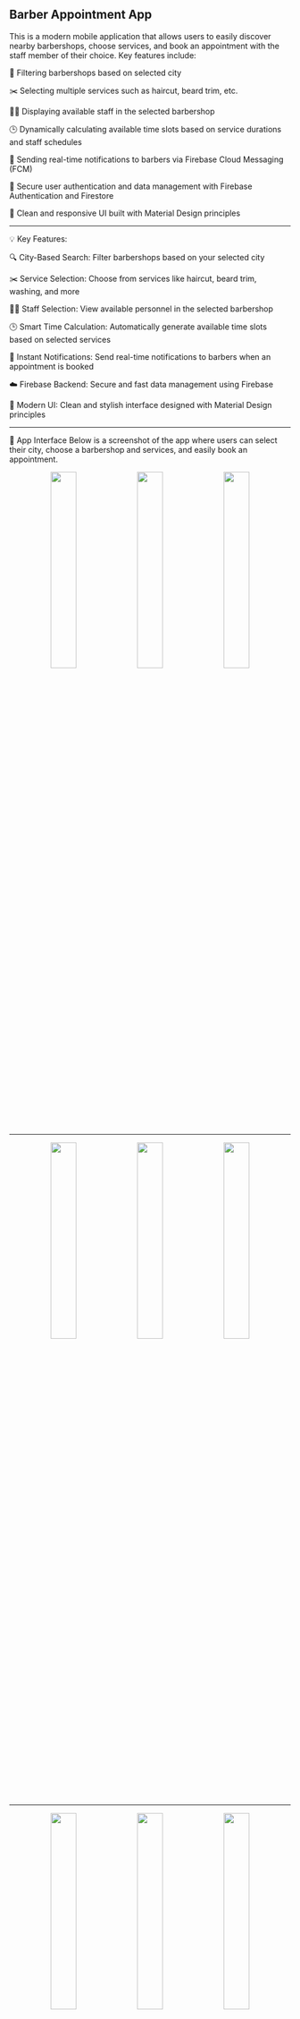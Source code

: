 
 ## Barber Appointment App

This is a modern mobile application that allows users to easily discover nearby barbershops, choose services, and book an appointment with the staff member of their choice. Key features include:

📍 Filtering barbershops based on selected city

✂️ Selecting multiple services such as haircut, beard trim, etc.

👨‍🔧 Displaying available staff in the selected barbershop

🕒 Dynamically calculating available time slots based on service durations and staff schedules

🔔 Sending real-time notifications to barbers via Firebase Cloud Messaging (FCM)

🔐 Secure user authentication and data management with Firebase Authentication and Firestore

🎨 Clean and responsive UI built with Material Design principles

---

💡 Key Features:

🔍 City-Based Search: Filter barbershops based on your selected city

✂️ Service Selection: Choose from services like haircut, beard trim, washing, and more

👨‍🔧 Staff Selection: View available personnel in the selected barbershop

🕒 Smart Time Calculation: Automatically generate available time slots based on selected services

📲 Instant Notifications: Send real-time notifications to barbers when an appointment is booked

☁️ Firebase Backend: Secure and fast data management using Firebase

🎨 Modern UI: Clean and stylish interface designed with Material Design principles

---

📸 App Interface
Below is a screenshot of the app where users can select their city, choose a barbershop and services, and easily book an appointment.

<p align="center">
  <img src="https://github.com/user-attachments/assets/6853c2cb-de9f-4367-a10d-6acabcaa4a0b" width="30%" />
  <img src="https://github.com/user-attachments/assets/49b4bafa-3b56-4714-8060-6b7f87464d5c" width="30%" />
  <img src="https://github.com/user-attachments/assets/259bddc3-045f-47bd-887a-31a645f76741" width="30%" />
</p>

---

<p align="center">
  <img src="https://github.com/user-attachments/assets/874ef428-8c37-4398-8c6e-dd6f1f8f177f" width="30%" />
  <img src="https://github.com/user-attachments/assets/da70c8ea-3ea4-419a-9570-10e7885fba5b" width="30%" />
  <img src="https://github.com/user-attachments/assets/05f4be5f-3076-4d7f-919c-ecf464fbb26d" width="30%" />
</p>

---

<p align="center">
  <img src="https://github.com/user-attachments/assets/dca45aba-7fc1-4d28-942f-ff69b2724cff" width="30%" />
  <img src="https://github.com/user-attachments/assets/91454165-53d1-4496-9544-9a98bc2097c4" width="30%" />
  <img src="https://github.com/user-attachments/assets/957b937a-bf84-4044-936c-fdb745c539d0" width="30%" />
</p>

---

<p align="center">
  <img src="https://github.com/user-attachments/assets/998aca12-455f-4b26-922c-f2f45bf1c1e3" width="30%" />
  <img src="https://github.com/user-attachments/assets/cf2eead6-4d89-4547-a9d5-b8525240d89d" width="30%" />

</p>






